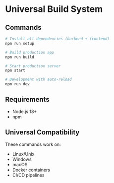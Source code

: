 # Universal Build System

## Commands

```bash
# Install all dependencies (backend + frontend)
npm run setup

# Build production app
npm run build

# Start production server
npm start

# Development with auto-reload
npm run dev
```

## Requirements

- Node.js 18+
- npm

## Universal Compatibility

These commands work on:
- Linux/Unix
- Windows
- macOS
- Docker containers
- CI/CD pipelines